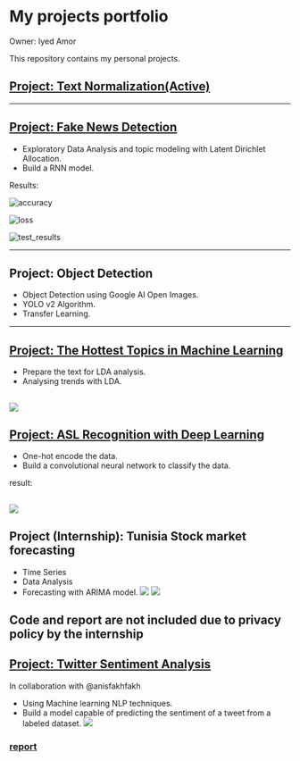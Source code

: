 # My projects portfolio

Owner: Iyed Amor 

This repository contains my personal projects.

## [Project: Text Normalization(Active)]()


---

## [Project: Fake News Detection](https://github.com/iyed-01/Fake-News-Detection)
* Exploratory Data Analysis and topic modeling with Latent Dirichlet Allocation.
* Build a RNN model.

Results:

![accuracy](https://github.com/iyed-01/My-projects-portfolio/blob/main/images/accuracy.PNG)

![loss](https://github.com/iyed-01/My-projects-portfolio/blob/main/images/loss.PNG)

![test_results](https://github.com/iyed-01/My-projects-portfolio/blob/main/images/test_results.PNG)

---

## Project: Object Detection
* Object Detection using Google AI Open Images.
* YOLO v2 Algorithm.
* Transfer Learning.

---

## [Project: The Hottest Topics in Machine Learning](https://github.com/iyed-01/The-Hottest-Topics-in-Machine-Learning)
* Prepare the text for LDA analysis.
* Analysing trends with LDA.

![](https://github.com/iyed-01/My-projects-portfolio/blob/main/images/NIPS_LDA.PNG)
---

## [Project: ASL Recognition with Deep Learning](https://github.com/iyed-01/ASL-Recognition-with-Deep-Learning)
* One-hot encode the data.
* Build a convolutional neural network to classify the data.

result:

![](https://github.com/iyed-01/My-projects-portfolio/blob/main/images/ASL_recognition.PNG)
---
## Project (Internship): Tunisia Stock market forecasting 
* Time Series
* Data Analysis
* Forecasting with ARIMA model.
![](https://github.com/iyed-01/My-projects-portfolio/blob/main/images/time_series.PNG)
![](https://github.com/iyed-01/My-projects-portfolio/blob/main/images/analysis.PNG)


Code and report are not included due to privacy policy by the internship
---

## [Project: Twitter Sentiment Analysis](https://github.com/anisfakhfakh/Twitter-sentiment-analysis)
In collaboration with @anisfakhfakh
* Using Machine learning NLP techniques.
* Build a model capable of predicting the sentiment of a tweet from a labeled dataset.
![](https://github.com/iyed-01/My-projects-portfolio/blob/main/images/sentiment_analysis.PNG)

### [report](https://drive.google.com/file/d/1mQyEo7B1EIN7iaZXUDSzKWji6MVWG37X/view)



